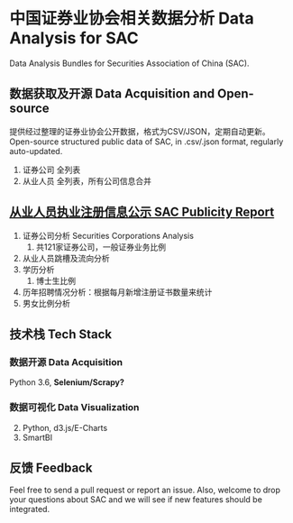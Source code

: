 # 中国证券业协会相关数据分析 Data Analysis for SAC
Data Analysis Bundles for Securities Association of China (SAC).

## 数据获取及开源 Data Acquisition and Open-source
提供经过整理的证券业协会公开数据，格式为CSV/JSON，定期自动更新。
Open-source structured public data of SAC, in .csv/.json format, regularly auto-updated.
1. 证券公司
全列表
2. 从业人员
全列表，所有公司信息合并



## [从业人员执业注册信息公示 SAC Publicity Report](http://person.sac.net.cn/pages/registration/sac-publicity-report.html)
1. 证券公司分析 Securities Corporations Analysis
    1. 共121家证券公司，一般证券业务比例
1. 从业人员跳槽及流向分析
2. 学历分析
    1. 博士生比例
3. 历年招聘情况分析：根据每月新增注册证书数量来统计
4. 男女比例分析

## 技术栈 Tech Stack
### 数据开源 Data Acquisition
Python 3.6, **Selenium/Scrapy?**

### 数据可视化 Data Visualization
2. Python, d3.js/E-Charts
1. SmartBI

## 反馈 Feedback
Feel free to send a pull request or report an issue. Also, welcome to drop your questions about SAC and we will see if new features should be integrated.  
